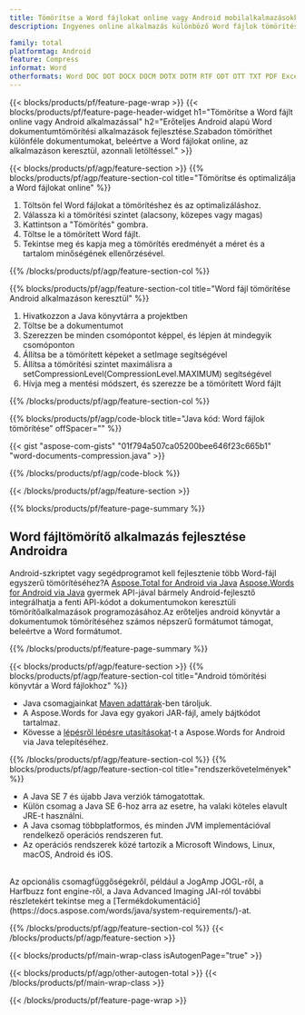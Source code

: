 ```yaml
---
title: Tömörítse a Word fájlokat online vagy Android mobilalkalmazásokkal
description: Ingyenes online alkalmazás különböző Word fájlok tömörítésére.Android tömörítési könyvtár Java kód Word dokumentumokhoz.

family: total
platformtag: Android
feature: Compress
informat: Word
otherformats: Word DOC DOT DOCX DOCM DOTX DOTM RTF ODT OTT TXT PDF Excel XLS XLSX XLSB XLSM XLT XLTX XLTM CSV TSV ODS Powerpoint PPT PPS PPTX POTX PPSX PPTM PPSM POTM ODP
---
```

{{< blocks/products/pf/feature-page-wrap >}}
{{< blocks/products/pf/feature-page-header-widget h1="Tömörítse a Word fájlt online vagy Android alkalmazással" h2="Erőteljes Android alapú Word dokumentumtömörítési alkalmazások fejlesztése.Szabadon tömöríthet különféle dokumentumokat, beleértve a Word fájlokat online, az alkalmazáson keresztül, azonnali letöltéssel." >}}


{{< blocks/products/pf/agp/feature-section >}}
{{% blocks/products/pf/agp/feature-section-col title="Tömörítse és optimalizálja a Word fájlokat online" %}}

1. Töltsön fel Word fájlokat a tömörítéshez és az optimalizáláshoz.
1. Válassza ki a tömörítési szintet (alacsony, közepes vagy magas)
1. Kattintson a "Tömörítés" gombra.
1. Töltse le a tömörített Word fájlt.
1. Tekintse meg és kapja meg a tömörítés eredményét a méret és a tartalom minőségének ellenőrzésével.

{{% /blocks/products/pf/agp/feature-section-col %}}

{{% blocks/products/pf/agp/feature-section-col title="Word fájl tömörítése Android alkalmazáson keresztül" %}}

1. Hivatkozzon a Java könyvtárra a projektben
1. Töltse be a dokumentumot
1. Szerezzen be minden csomópontot képpel, és lépjen át mindegyik csomóponton
1. Állítsa be a tömörített képeket a setImage segítségével
1. Állítsa a tömörítési szintet maximálisra a setCompressionLevel(CompressionLevel.MAXIMUM) segítségével
1. Hívja meg a mentési módszert, és szerezze be a tömörített Word fájlt

{{% /blocks/products/pf/agp/feature-section-col %}}

{{% blocks/products/pf/agp/code-block title="Java kód: Word fájlok tömörítése" offSpacer="" %}}

{{< gist "aspose-com-gists" "01f794a507ca05200bee646f23c665b1" "word-documents-compression.java" >}}

{{% /blocks/products/pf/agp/code-block %}}

{{< /blocks/products/pf/agp/feature-section >}}

{{% blocks/products/pf/feature-page-summary %}}


<h2>Word fájltömörítő alkalmazás fejlesztése Androidra</h2>

Android-szkriptet vagy segédprogramot kell fejlesztenie több Word-fájl egyszerű tömörítéséhez?A [Aspose.Total for Android via Java](https://products.aspose.com/total/hu/android-java/) [Aspose.Words for Android via Java](https://products.aspose.com/words/hu/android-java/) gyermek API-jával bármely Android-fejlesztő integrálhatja a fenti API-kódot a dokumentumokon keresztüli tömörítőalkalmazások programozásához.Az erőteljes android könyvtár a dokumentumok tömörítéséhez számos népszerű formátumot támogat, beleértve a Word formátumot.<br />

{{% /blocks/products/pf/feature-page-summary %}}

{{< blocks/products/pf/agp/feature-section >}}
{{% blocks/products/pf/agp/feature-section-col title="Android tömörítési könyvtár a Word fájlokhoz" %}}

- Java csomagjainkat [Maven adattárak](https://releases.aspose.com/java/repo/com/aspose/aspose-words/)-ben tároljuk. 
- A Aspose.Words for Java egy gyakori JAR-fájl, amely bájtkódot tartalmaz.
- Kövesse a [lépésről lépésre utasításokat](https://docs.aspose.com/words/java/install-aspose-words-for-android-via-java/)-t a Aspose.Words for Android via Java telepítéséhez.

{{% /blocks/products/pf/agp/feature-section-col %}}
{{% blocks/products/pf/agp/feature-section-col title="rendszerkövetelmények" %}}

- A Java SE 7 és újabb Java verziók támogatottak.
- Külön csomag a Java SE 6-hoz arra az esetre, ha valaki köteles elavult JRE-t használni.
- A Java csomag többplatformos, és minden JVM implementációval rendelkező operációs rendszeren fut.
- Az operációs rendszerek közé tartozik a Microsoft Windows, Linux, macOS, Android és iOS.

<br />
Az opcionális csomagfüggőségekről, például a JogAmp JOGL-ről, a Harfbuzz font engine-ről, a Java Advanced Imaging JAI-ról további részletekért tekintse meg a [Termékdokumentáció](https://docs.aspose.com/words/java/system-requirements/)-at.

{{% /blocks/products/pf/agp/feature-section-col %}}
{{< /blocks/products/pf/agp/feature-section >}}

{{< blocks/products/pf/main-wrap-class isAutogenPage="true" >}}

{{< blocks/products/pf/agp/other-autogen-total >}}
{{< /blocks/products/pf/main-wrap-class >}}

{{< /blocks/products/pf/feature-page-wrap >}}
